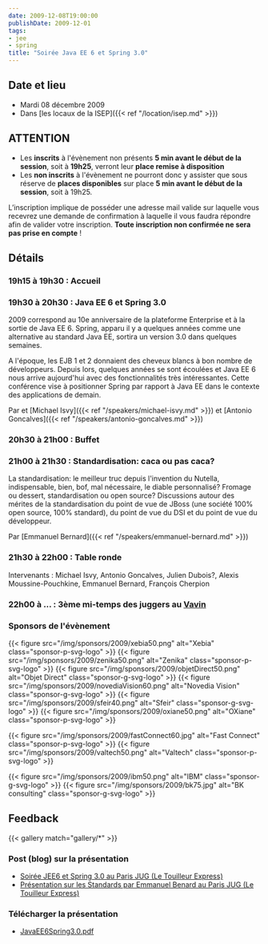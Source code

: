 ```yaml
---
date: 2009-12-08T19:00:00
publishDate: 2009-12-01
tags:
- jee
- spring
title: "Soirée Java EE 6 et Spring 3.0"
---
```


## Date et lieu

* Mardi 08 décembre 2009
* Dans [les locaux de la ISEP]({{< ref "/location/isep.md" >}})

## ATTENTION

* Les **inscrits** à l'évènement non présents **5 min avant le début de la session**, soit à **19h25**, verront leur **place remise à disposition**
* Les **non inscrits** à l'évènement ne pourront donc y assister que sous réserve de **places disponibles** sur place **5 min avant le début de la session**, soit à 19h25.

L’inscription implique de posséder une adresse mail valide sur laquelle vous recevrez une demande de confirmation à laquelle il vous faudra répondre afin de valider votre inscription. **Toute inscription non confirmée ne sera pas prise en compte** !

## Détails

### 19h15 à 19h30 : Accueil

### 19h30 à 20h30 : Java EE 6 et Spring 3.0

2009 correspond au 10e anniversaire de la plateforme Enterprise et à la sortie de Java EE 6. Spring, apparu il y a quelques années comme une alternative au standard Java EE, sortira un version 3.0 dans quelques semaines.

A l'époque, les EJB 1 et 2 donnaient des cheveux blancs à bon nombre de développeurs. Depuis lors, quelques années se sont écoulées et Java EE 6 nous arrive aujourd'hui avec des fonctionnalités très intéressantes. Cette conférence vise à positionner Spring par rapport à Java EE dans le contexte des applications de demain.

Par et [Michael Isvy]({{< ref "/speakers/michael-isvy.md" >}})
et [Antonio Goncalves]({{< ref "/speakers/antonio-goncalves.md" >}})

### 20h30 à 21h00 : Buffet

### 21h00 à 21h30 : Standardisation: caca ou pas caca?

La standardisation: le meilleur truc depuis l'invention du Nutella, indispensable, bien, bof, mal nécessaire, le diable personnalisé? Fromage ou dessert, standardisation ou open source? Discussions autour des mérites de la standardisation du point de vue de JBoss (une société 100% open source, 100% standard), du point de vue du DSI et du point de vue du développeur.

Par [Emmanuel Bernard]({{< ref "/speakers/emmanuel-bernard.md" >}})

### 21h30 à 22h00 : Table ronde

Intervenants : Michael Isvy, Antonio Goncalves, Julien Dubois?, Alexis Moussine-Pouchkine, Emmanuel Bernard, François Cherpion

### 22h00 à ... : 3ème mi-temps des juggers au [Vavin](https://maps.google.fr/maps/place?hl=fr&sourceid=navclient-ff&rlz=1B3GGGL_frFR294FR295&um=1&ie=UTF-8&q=restaurant+le+vavin+paris&fb=1&gl=fr&hq=restaurant+le+vavin&hnear=paris&cid=16763854041267710574)

### Sponsors de l'évènement

{{< figure src="/img/sponsors/2009/xebia50.png" alt="Xebia" class="sponsor-p-svg-logo" >}}
{{< figure src="/img/sponsors/2009/zenika50.png" alt="Zenika" class="sponsor-p-svg-logo" >}}
{{< figure src="/img/sponsors/2009/objetDirect50.png" alt="Objet Direct" class="sponsor-g-svg-logo" >}}
{{< figure src="/img/sponsors/2009/novediaVision60.png" alt="Novedia Vision" class="sponsor-g-svg-logo" >}}
{{< figure src="/img/sponsors/2009/sfeir40.png" alt="Sfeir" class="sponsor-g-svg-logo" >}}
{{< figure src="/img/sponsors/2009/oxiane50.png" alt="OXiane" class="sponsor-p-svg-logo" >}}

{{< figure src="/img/sponsors/2009/fastConnect60.jpg" alt="Fast Connect" class="sponsor-p-svg-logo" >}}
{{< figure src="/img/sponsors/2009/valtech50.png" alt="Valtech" class="sponsor-p-svg-logo" >}}

{{< figure src="/img/sponsors/2009/ibm50.png" alt="IBM" class="sponsor-g-svg-logo" >}}
{{< figure src="/img/sponsors/2009/bk75.jpg" alt="BK consulting" class="sponsor-g-svg-logo" >}}

## Feedback

{{< gallery match="gallery/*" >}}

### Post (blog) sur la présentation

* [Soirée JEE6 et Spring 3.0 au Paris JUG (Le Touilleur Express)](http://www.touilleur-express.fr/2009/12/12/presentation-sur-les-standards-par-emmanuel-benard-au-paris-jug/)
* [Présentation sur les Standards par Emmanuel Benard au Paris JUG (Le Touilleur Express)](http://www.touilleur-express.fr/2009/12/12/presentation-sur-les-standards-par-emmanuel-benard-au-paris-jug/)


### Télécharger la présentation

* [JavaEE6Spring3.0.pdf](JavaEE6Spring3.0.pdf)
